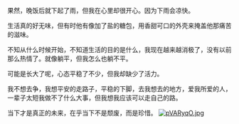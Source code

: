 果然，晚饭后就下起了雨，但我在心里却很开心。因为下雨会凉快。

生活真的好无味，但有时他有像加了盐的糖包，用香甜可口的外壳来掩盖他那痛苦的滋味。

不知从什么时候开始，不知道生活的目的是什么，我现在越来越消极了，没有以前那么热情了。就像躺平，但我怎么也躺不平。

可能是长大了呢，心态平稳了不少，但我却缺少了活力。

我不想去争，我想平安的走路子，平稳的下脚，去我想去的地方，爱我所爱的人，一辈子太短我做不了什么大事，但我想我应该可以走自己的路。

当下才是真正的未来，在乎当下不是颓废，而是珍惜。
[![pVARyqO.jpg](https://s21.ax1x.com/2025/06/15/pVARyqO.jpg)](https://imgse.com/i/pVARyqO)
